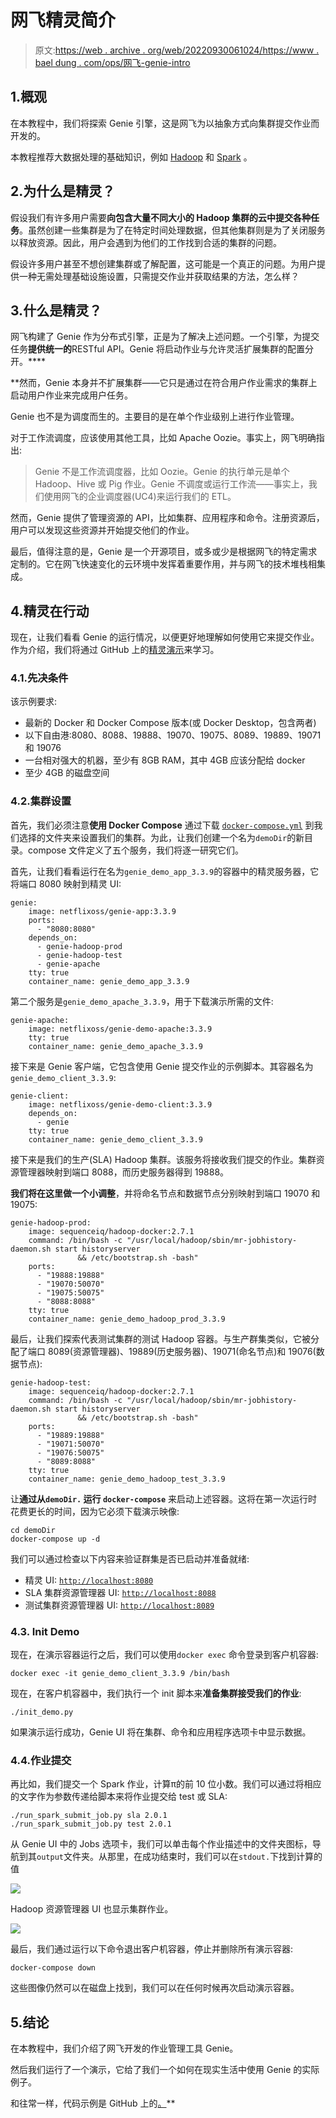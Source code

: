 # 网飞精灵简介

> 原文:[https://web . archive . org/web/20220930061024/https://www . bael dung . com/ops/网飞-genie-intro](https://web.archive.org/web/20220930061024/https://www.baeldung.com/ops/netflix-genie-intro)

## 1.概观

在本教程中，我们将探索 Genie 引擎，这是网飞为以抽象方式向集群提交作业而开发的。

本教程推荐大数据处理的基础知识，例如 [Hadoop](https://web.archive.org/web/20220523151343/https://hadoop.apache.org/) 和 [Spark](/web/20220523151343/https://www.baeldung.com/apache-spark) 。

## 2.为什么是精灵？

假设我们有许多用户需要**向包含大量不同大小的 Hadoop 集群的云中提交各种任务**。虽然创建一些集群是为了在特定时间处理数据，但其他集群则是为了关闭服务以释放资源。因此，用户会遇到为他们的工作找到合适的集群的问题。

假设许多用户甚至不想创建集群或了解配置，这可能是一个真正的问题。为用户提供一种无需处理基础设施设置，只需提交作业并获取结果的方法，怎么样？

## 3.什么是精灵？

网飞构建了 Genie 作为分布式引擎，正是为了解决上述问题。一个引擎，为提交任务**提供统一的**RESTful API。Genie 将启动作业与允许灵活扩展集群的配置分开。****

 **然而，Genie 本身并不扩展集群——它只是通过在符合用户作业需求的集群上启动用户作业来完成用户任务。

Genie 也不是为调度而生的。主要目的是在单个作业级别上进行作业管理。

对于工作流调度，应该使用其他工具，比如 Apache Oozie。事实上，网飞明确指出:

> Genie 不是工作流调度器，比如 Oozie。Genie 的执行单元是单个 Hadoop、Hive 或 Pig 作业。Genie 不调度或运行工作流——事实上，我们使用网飞的企业调度器(UC4)来运行我们的 ETL。

然而，Genie 提供了管理资源的 API，比如集群、应用程序和命令。注册资源后，用户可以发现这些资源并开始提交他们的作业。

最后，值得注意的是，Genie 是一个开源项目，或多或少是根据网飞的特定需求定制的。它在网飞快速变化的云环境中发挥着重要作用，并与网飞的技术堆栈相集成。

## 4.精灵在行动

现在，让我们看看 Genie 的运行情况，以便更好地理解如何使用它来提交作业。作为介绍，我们将通过 GitHub 上的[精灵演示](https://web.archive.org/web/20220523151343/https://netflix.github.io/genie/docs/3.3.9/demo/)来学习。

### 4.1.先决条件

该示例要求:

*   最新的 Docker 和 Docker Compose 版本(或 Docker Desktop，包含两者)
*   以下自由港:8080、8088、19888、19070、19075、8089、19889、19071 和 19076
*   一台相对强大的机器，至少有 8GB RAM，其中 4GB 应该分配给 docker
*   至少 4GB 的磁盘空间

### 4.2.集群设置

首先，我们必须注意**使用 Docker Compose** 通过下载 [`docker-compose.yml`](https://web.archive.org/web/20220523151343/https://netflix.github.io/genie/docs/3.3.9/demo/docker-compose.yml) 到我们选择的文件夹来设置我们的集群。为此，让我们创建一个名为`demoDir`的新目录。compose 文件定义了五个服务，我们将逐一研究它们。

首先，让我们看看运行在名为`genie_demo_app_3.3.9`的容器中的精灵服务器，它将端口 8080 映射到精灵 UI:

```
genie:
    image: netflixoss/genie-app:3.3.9
    ports:
      - "8080:8080"
    depends_on:
      - genie-hadoop-prod
      - genie-hadoop-test
      - genie-apache
    tty: true
    container_name: genie_demo_app_3.3.9
```

第二个服务是`genie_demo_apache_3.3.9`，用于下载演示所需的文件:

```
genie-apache:
    image: netflixoss/genie-demo-apache:3.3.9
    tty: true
    container_name: genie_demo_apache_3.3.9
```

接下来是 Genie 客户端，它包含使用 Genie 提交作业的示例脚本。其容器名为`genie_demo_client_3.3.9`:

```
genie-client:
    image: netflixoss/genie-demo-client:3.3.9
    depends_on:
      - genie
    tty: true
    container_name: genie_demo_client_3.3.9
```

接下来是我们的生产(SLA) Hadoop 集群。该服务将接收我们提交的作业。集群资源管理器映射到端口 8088，而历史服务器得到 19888。

**我们将在这里做一个小调整**，并将命名节点和数据节点分别映射到端口 19070 和 19075:

```
genie-hadoop-prod:
    image: sequenceiq/hadoop-docker:2.7.1
    command: /bin/bash -c "/usr/local/hadoop/sbin/mr-jobhistory-daemon.sh start historyserver 
               && /etc/bootstrap.sh -bash"
    ports:
      - "19888:19888"
      - "19070:50070"
      - "19075:50075"
      - "8088:8088"
    tty: true
    container_name: genie_demo_hadoop_prod_3.3.9
```

最后，让我们探索代表测试集群的测试 Hadoop 容器。与生产群集类似，它被分配了端口 8089(资源管理器)、19889(历史服务器)、19071(命名节点)和 19076(数据节点):

```
genie-hadoop-test:
    image: sequenceiq/hadoop-docker:2.7.1
    command: /bin/bash -c "/usr/local/hadoop/sbin/mr-jobhistory-daemon.sh start historyserver 
               && /etc/bootstrap.sh -bash"
    ports:
      - "19889:19888"
      - "19071:50070"
      - "19076:50075"
      - "8089:8088"
    tty: true
    container_name: genie_demo_hadoop_test_3.3.9
```

让**通过从`demoDir.` 运行 `docker-compose`** 来启动上述容器。这将在第一次运行时花费更长的时间，因为它必须下载演示映像:

```
cd demoDir
docker-compose up -d
```

我们可以通过检查以下内容来验证群集是否已启动并准备就绪:

*   精灵 UI: [`http://localhost:8080`](https://web.archive.org/web/20220523151343/http://localhost:8080/)
*   SLA 集群资源管理器 UI: [`http://localhost:8088`](https://web.archive.org/web/20220523151343/http://localhost:8088/)
*   测试集群资源管理器 UI: [`http://localhost:8089`](https://web.archive.org/web/20220523151343/http://localhost:8089/)

### 4.3\. Init Demo

现在，在演示容器运行之后，我们可以使用`docker exec` 命令登录到客户机容器:

```
docker exec -it genie_demo_client_3.3.9 /bin/bash
```

现在，在客户机容器中，我们执行一个 init 脚本来**准备集群接受我们的作业**:

```
./init_demo.py
```

如果演示运行成功，Genie UI 将在集群、命令和应用程序选项卡中显示数据。

### 4.4.作业提交

再比如，我们提交一个 Spark 作业，计算π的前 10 位小数。我们可以通过将相应的文字作为参数传递给脚本来将作业提交给 test 或 SLA:

```
./run_spark_submit_job.py sla 2.0.1
./run_spark_submit_job.py test 2.0.1
```

从 Genie UI 中的 Jobs 选项卡，我们可以单击每个作业描述中的文件夹图标，导航到其`output`文件夹。从那里，在成功结束时，我们可以在`stdout.`下找到计算的值

[![](../Images/b1bf6dbcfdf45a161435bc9c94c739fa.png)](/web/20220523151343/https://www.baeldung.com/wp-content/uploads/2019/11/Genie-Job-1024x142.png)

Hadoop 资源管理器 UI 也显示集群作业。

[![](../Images/81143af5b983b4a93656e58295a4087a.png)](/web/20220523151343/https://www.baeldung.com/wp-content/uploads/2019/11/Hadoop-Resource-Manager-1024x266.png)

最后，我们通过运行以下命令退出客户机容器，停止并删除所有演示容器:

```
docker-compose down
```

这些图像仍然可以在磁盘上找到，我们可以在任何时候再次启动演示容器。

## 5.结论

在本教程中，我们介绍了网飞开发的作业管理工具 Genie。

然后我们运行了一个演示，它给了我们一个如何在现实生活中使用 Genie 的实际例子。

和往常一样，代码示例是 GitHub 上的[。](https://web.archive.org/web/20220523151343/https://github.com/eugenp/tutorials/tree/master/netflix-modules/genie)**